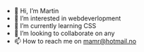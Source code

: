 - 👋 Hi, I’m Martin 
- 👀 I’m interested in webdeverlopment 
- 🌱 I’m currently learning CSS
- 💞️ I’m looking to collaborate on any
- 📫 How to reach me on mamr@hotmail.no

<!---
martinMr79/martinMr79 is a ✨ special ✨ repository because its `README.md` (this file) appears on your GitHub profile.
You can click the Preview link to take a look at your changes.
--->
